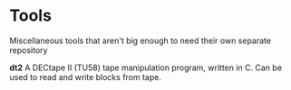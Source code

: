 # Tools
Miscellaneous tools that aren't big enough to need their own separate repository

**dt2**
A DECtape II (TU58) tape manipulation program, written in C.  Can be used to read and write blocks from tape.
